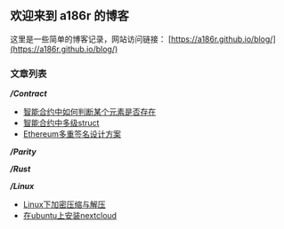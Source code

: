 ## 欢迎来到 a186r 的博客
这里是一些简单的博客记录，网站访问链接： [https://a186r.github.io/blog/](https://a186r.github.io/blog/)

### 文章列表
***/Contract***
- [智能合约中如何判断某个元素是否存在](https://github.com/a186r/3db64kss/blob/master/contract/array-contains-element.md)
- [智能合约中多级struct](https://github.com/a186r/3db64kss/blob/master/contract/struct.md)
- [Ethereum多重签名设计方案](https://github.com/a186r/3db64kss/blob/master/contract/toward-an-ethereum-multisig-standard.md)

***/Parity***

***/Rust***

***/Linux***
- [Linux下加密压缩与解压](https://github.com/a186r/3db64kss/blob/master/linux/linux-encryption-compression.md)
- [在ubuntu上安装nextcloud](https://github.com/a186r/3db64kss/blob/master/linux/ubuntu-nextcloud.md)
